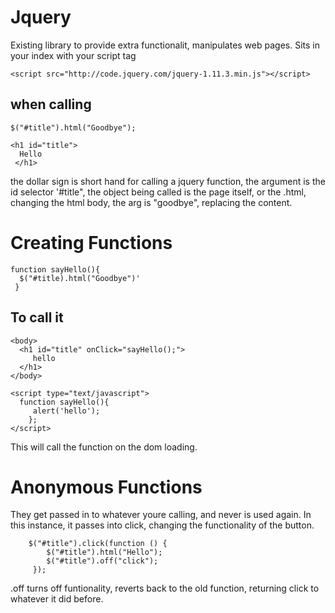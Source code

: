 # Jquery
Existing library to provide extra functionalit, manipulates web pages. Sits in your index with your script tag
    
    <script src="http://code.jquery.com/jquery-1.11.3.min.js"></script>

## when calling 

    $("#title").html("Goodbye");
    
    <h1 id="title">
      Hello
     </h1>
 
the dollar sign is short hand for calling a jquery function, the argument is the id selector '#title", the object being called is the page itself, or the .html, changing the html body, the arg is "goodbye", replacing the content.

# Creating Functions

    function sayHello(){
      $("#title).html("Goodbye")'
     }
## To call it

    <body>
      <h1 id="title" onClick="sayHello();">
         hello
      </h1>
    </body>
    
    <script type="text/javascript">
      function sayHello(){
         alert('hello');
        };
    </script>
    
This will call the function on the dom loading.


# Anonymous Functions

They get passed in to whatever youre calling, and never is used again. In this instance, it passes into click, changing the functionality of the button. 

        $("#title").click(function () {
            $("#title").html("Hello");
            $("#title").off("click");
         });
    
.off turns off funtionality, reverts back to the old function, returning click to whatever it did before.

    
